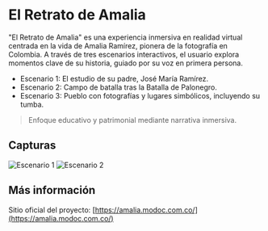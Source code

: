 # El Retrato de Amalia

"El Retrato de Amalia" es una experiencia inmersiva en realidad virtual centrada en la vida de Amalia Ramírez, pionera de la fotografía en Colombia. A través de tres escenarios interactivos, el usuario explora momentos clave de su historia, guiado por su voz en primera persona.

- Escenario 1: El estudio de su padre, José María Ramírez.  
- Escenario 2: Campo de batalla tras la Batalla de Palonegro.  
- Escenario 3: Pueblo con fotografías y lugares simbólicos, incluyendo su tumba.

>  Enfoque educativo y patrimonial mediante narrativa inmersiva.

## Capturas

![Escenario 1](./imagenes/escenario1.png)
![Escenario 2](./imagenes/escenario2.png)



## Más información

Sitio oficial del proyecto: [https://amalia.modoc.com.co/](https://amalia.modoc.com.co/)
